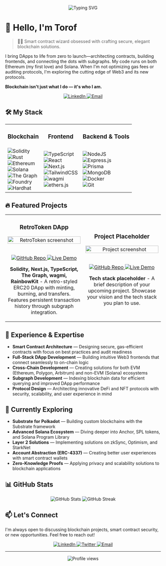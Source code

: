 <div align="center">
  <img src="https://readme-typing-svg.herokuapp.com?font=Fira+Code&weight=500&size=40&pause=1000&color=6D44F2&center=true&vCenter=true&random=false&width=600&height=100&lines=Blockchain+Developer;Smart+Contract+Architect;DApp+Engineer" alt="Typing SVG" />
</div>

# 👋 Hello, I'm Torof

> 👨‍💻 Smart contract wizard obsessed with crafting secure, elegant blockchain solutions.

I bring DApps to life from zero to launch—architecting contracts, building frontends, and connecting the dots with subgraphs. My code runs on both Ethereum (my first love) and Solana. When I'm not optimizing gas fees or auditing protocols, I'm exploring the cutting edge of Web3 and its new protocols.

**Blockchain isn't just what I do — it's who I am.**

<div align="center">
  <a href="https://www.linkedin.com/in/scott-devines/">
    <img src="https://img.shields.io/badge/LinkedIn-Connect-0A66C2?style=for-the-badge&logo=linkedin" alt="LinkedIn" />
  </a>
  <a href="mailto:your-email@example.com">
    <img src="https://img.shields.io/badge/Email-Contact_Me-D14836?style=for-the-badge&logo=gmail" alt="Email" />
  </a>
</div>

## 🛠️ My Stack

<table>
  <tr>
    <td align="center"><h3>Blockchain</h3></td>
    <td align="center"><h3>Frontend</h3></td>
    <td align="center"><h3>Backend & Tools</h3></td>
  </tr>
  <tr>
    <td>
      <img src="https://img.shields.io/badge/Solidity-%23363636.svg?style=for-the-badge&logo=solidity&logoColor=white" alt="Solidity" /><br/>
      <img src="https://img.shields.io/badge/Rust-%23000000.svg?style=for-the-badge&logo=rust&logoColor=white" alt="Rust" /><br/>
      <img src="https://img.shields.io/badge/Ethereum-3C7BE1?style=for-the-badge&logo=Ethereum&logoColor=white" alt="Ethereum" /><br/>
      <img src="https://img.shields.io/badge/Solana-9945FF?style=for-the-badge&logo=solana&logoColor=white" alt="Solana" /><br/>
      <img src="https://img.shields.io/badge/The%20Graph-6747ED?style=for-the-badge&logo=thegraph&logoColor=white" alt="The Graph" /><br/>
      <img src="https://img.shields.io/badge/Foundry-CCCCCC?style=for-the-badge&logo=ethereum&logoColor=black" alt="Foundry" /><br/>
      <img src="https://img.shields.io/badge/Hardhat-FFF04D?style=for-the-badge&logo=hardhat&logoColor=black" alt="Hardhat" />
    </td>
    <td>
      <img src="https://img.shields.io/badge/typescript-%23007ACC.svg?style=for-the-badge&logo=typescript&logoColor=white" alt="TypeScript" /><br/>
      <img src="https://img.shields.io/badge/react-%2320232a.svg?style=for-the-badge&logo=react&logoColor=%2361DAFB" alt="React" /><br/>
      <img src="https://img.shields.io/badge/next.js-000000?style=for-the-badge&logo=nextdotjs&logoColor=white" alt="Next.js" /><br/>
      <img src="https://img.shields.io/badge/tailwindcss-%2338B2AC.svg?style=for-the-badge&logo=tailwind-css&logoColor=white" alt="TailwindCSS" /><br/>
      <img src="https://img.shields.io/badge/wagmi-14171A?style=for-the-badge&logo=ethereum&logoColor=white" alt="wagmi" /><br/>
      <img src="https://img.shields.io/badge/ethers.js-F16822?style=for-the-badge&logo=ethereum&logoColor=white" alt="ethers.js" />
    </td>
    <td>
      <img src="https://img.shields.io/badge/node.js-6DA55F?style=for-the-badge&logo=node.js&logoColor=white" alt="NodeJS" /><br/>
      <img src="https://img.shields.io/badge/express.js-%23404d59.svg?style=for-the-badge&logo=express&logoColor=%2361DAFB" alt="Express.js" /><br/>
      <img src="https://img.shields.io/badge/Prisma-3982CE?style=for-the-badge&logo=Prisma&logoColor=white" alt="Prisma" /><br/>
      <img src="https://img.shields.io/badge/MongoDB-%234ea94b.svg?style=for-the-badge&logo=mongodb&logoColor=white" alt="MongoDB" /><br/>
      <img src="https://img.shields.io/badge/Docker-2496ED?style=for-the-badge&logo=docker&logoColor=white" alt="Docker" /><br/>
      <img src="https://img.shields.io/badge/Git-F05032?style=for-the-badge&logo=git&logoColor=white" alt="Git" />
    </td>
  </tr>
</table>

## 🔥 Featured Projects

<table>
  <tr>
    <td width="50%">
      <h3 align="center">RetroToken DApp</h3>
      <div align="center">
        <a href="https://github.com/torof/RetroToken" target="_blank">
          <img src="https://github.com/torof/RetroToken/raw/main/frontend/public/retrotoken.png" width="100%" alt="RetroToken screenshot"/>
        </a>
        <br>
        <br>
        <p>
          <a href="https://github.com/torof/RetroToken" target="_blank">
            <img src="https://img.shields.io/badge/Code-GitHub-3A3B3C?style=for-the-badge&logo=github" alt="GitHub Repo"/>
          </a>  
          <a href="https://retrotoken-demo.vercel.app" target="_blank">
            <img src="https://img.shields.io/badge/Live-Demo-5DADE2?style=for-the-badge&logo=vercel" alt="Live Demo"/>
          </a>
        </p>
        <p><strong>Solidity, Next.js, TypeScript, The Graph, wagmi, RainbowKit</strong> - A retro-styled ERC20 DApp with minting, burning, and transfers. Features persistent transaction history through subgraph integration.</p>
      </div>
    </td>
    <td width="50%">
      <h3 align="center">Project Placeholder</h3>
      <div align="center">
        <a href="https://github.com/torof" target="_blank">
          <img src="https://dummyimage.com/600x300/000/fff&text=Coming+Soon" width="100%" alt="Project screenshot"/>
        </a>
        <br>
        <br>
        <p>
          <a href="https://github.com/torof" target="_blank">
            <img src="https://img.shields.io/badge/Code-GitHub-3A3B3C?style=for-the-badge&logo=github" alt="GitHub Repo"/>
          </a>  
          <a href="#" target="_blank">
            <img src="https://img.shields.io/badge/Live-Demo-5DADE2?style=for-the-badge&logo=vercel" alt="Live Demo"/>
          </a>
        </p>
        <p><strong>Tech stack placeholder</strong> - A brief description of your upcoming project. Showcase your vision and the tech stack you plan to use.</p>
      </div>
    </td>
  </tr>
</table>

## 💼 Experience & Expertise

- **Smart Contract Architecture** — Designing secure, gas-efficient contracts with focus on best practices and audit readiness
- **Full-Stack DApp Development** — Building intuitive Web3 frontends that connect seamlessly to on-chain logic
- **Cross-Chain Development** — Creating solutions for both EVM (Ethereum, Polygon, Arbitrum) and non-EVM (Solana) ecosystems
- **Subgraph Development** — Indexing blockchain data for efficient querying and improved DApp performance
- **Protocol Design** — Architecting innovative DeFi and NFT protocols with security, scalability, and user experience in mind

## 🌱 Currently Exploring

- **Substrate for Polkadot** — Building custom blockchains with the Substrate framework
- **Advanced Solana Ecosystem** — Diving deeper into Anchor, SPL tokens, and Solana Program Library
- **Layer 2 Solutions** — Implementing solutions on zkSync, Optimism, and StarkNet
- **Account Abstraction (ERC-4337)** — Creating better user experiences with smart contract wallets
- **Zero-Knowledge Proofs** — Applying privacy and scalability solutions to blockchain applications

## 📊 GitHub Stats

<div align="center">
  <img src="https://github-readme-stats.vercel.app/api?username=torof&show_icons=true&theme=radical" alt="GitHub Stats" />
  <img src="https://github-readme-streak-stats.herokuapp.com/?user=torof&theme=radical" alt="GitHub Streak" />
</div>

## 📫 Let's Connect

I'm always open to discussing blockchain projects, smart contract security, or new opportunities. Feel free to reach out!

<div align="center">
  <a href="https://www.linkedin.com/in/scott-devines/">
    <img src="https://img.shields.io/badge/LinkedIn-0A66C2?style=for-the-badge&logo=linkedin" alt="LinkedIn" />
  </a>
  <a href="https://twitter.com/your-twitter">
    <img src="https://img.shields.io/badge/Twitter-1DA1F2?style=for-the-badge&logo=twitter&logoColor=white" alt="Twitter" />
  </a>
  <a href="mailto:your-email@example.com">
    <img src="https://img.shields.io/badge/Email-D14836?style=for-the-badge&logo=gmail&logoColor=white" alt="Email" />
  </a>
</div>

---

<div align="center">
  <img src="https://komarev.com/ghpvc/?username=torof&style=flat-square&color=blueviolet" alt="Profile views" />
</div>
